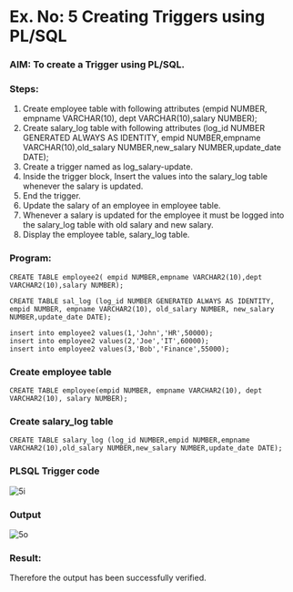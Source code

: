 # Ex. No: 5 Creating Triggers using PL/SQL

### AIM: To create a Trigger using PL/SQL.

### Steps:
1. Create employee table with following attributes (empid NUMBER, empname VARCHAR(10), dept VARCHAR(10),salary NUMBER);
2. Create salary_log table with following attributes (log_id NUMBER GENERATED ALWAYS AS IDENTITY, empid NUMBER,empname VARCHAR(10),old_salary NUMBER,new_salary NUMBER,update_date DATE);
3. Create a trigger named as log_salary-update.
4. Inside the trigger block, Insert the values into the salary_log table whenever the salary is updated.
5. End the trigger.
6. Update the salary of an employee in employee table.
7. Whenever a salary is updated for the employee it must be logged into the salary_log table with old salary and new salary.
8. Display the employee table, salary_log table.

### Program:
```
CREATE TABLE employee2( empid NUMBER,empname VARCHAR2(10),dept VARCHAR2(10),salary NUMBER);

CREATE TABLE sal_log (log_id NUMBER GENERATED ALWAYS AS IDENTITY, empid NUMBER, empname VARCHAR2(10), old_salary NUMBER, new_salary NUMBER,update_date DATE);

insert into employee2 values(1,'John','HR',50000);
insert into employee2 values(2,'Joe','IT',60000);
insert into employee2 values(3,'Bob','Finance',55000);
```
### Create employee table
```
CREATE TABLE employee(empid NUMBER, empname VARCHAR2(10), dept VARCHAR2(10), salary NUMBER);
```
### Create salary_log table
```
CREATE TABLE salary_log (log_id NUMBER,empid NUMBER,empname VARCHAR2(10),old_salary NUMBER,new_salary NUMBER,update_date DATE);
```
### PLSQL Trigger code
![5i](https://github.com/varshxnx/Ex-No-5-Creating-Triggers-using-PL-SQL/assets/122253525/34ac784f-e1d7-49d8-baf6-274c3b3ecfe6)

### Output
![5o](https://github.com/varshxnx/Ex-No-5-Creating-Triggers-using-PL-SQL/assets/122253525/f23ecdd1-7d41-42c6-bbeb-07590c7ec242)

### Result:
Therefore the output has been successfully verified.
